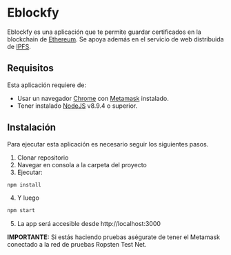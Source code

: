 # Eblockfy

Eblockfy es una aplicación que te permite guardar certificados en la blockchain de [Ethereum](https://ethereum.org/). Se apoya además en el servicio de web distribuida de [IPFS](https://ipfs.io/).

## Requisitos
Esta aplicación requiere de:
* Usar un navegador [Chrome](https://www.google.com/chrome/browser/desktop/index.html) con [Metamask](https://chrome.google.com/webstore/detail/metamask/nkbihfbeogaeaoehlefnkodbefgpgknn) instalado.
* Tener instalado [NodeJS](https://nodejs.org/) v8.9.4 o superior.

## Instalación
Para ejecutar esta aplicación es necesario seguir los siguientes pasos.
1. Clonar repositorio
2. Navegar en consola a la carpeta del proyecto
3. Ejecutar: 
```bash 
npm install
```
4. Y luego
```bash
npm start
```
5. La app será accesible desde http://localhost:3000


**IMPORTANTE:** Si estás haciendo pruebas aségurate de tener el Metamask conectado a la red de pruebas Ropsten Test Net.